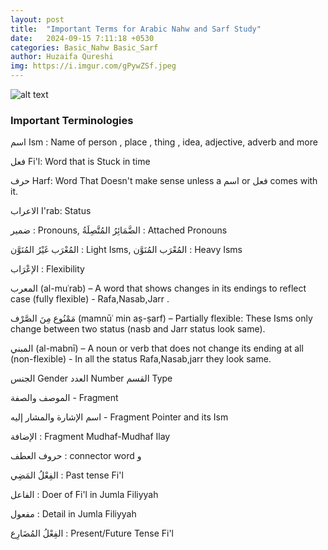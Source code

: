 ```yaml
---
layout: post
title:  "Important Terms for Arabic Nahw and Sarf Study"
date:   2024-09-15 7:11:18 +0530
categories: Basic_Nahw Basic_Sarf
author: Huzaifa Qureshi
img: https://i.imgur.com/gPywZSf.jpeg
---
```


![alt text](https://i.imgur.com/gPywZSf.jpeg)

### Important Terminologies

اسم Ism :  Name of person , place , thing , idea, adjective, adverb and more

فعل Fi'l:  Word that is Stuck in time

 حرف Harf:  Word That Doesn't make sense unless a اسم or فعل comes with it. 

 الاعراب I'rab: Status

ضمير : Pronouns,  الضَّمَائِرُ المُتَّصِلَةُ : Attached Pronouns 

 المُعْرَب غَيْرُ المُنَوَّن : Light Isms, المُعْرَب المُنَوَّن : Heavy Isms 
 
الإعْرَاب : Flexibility 

المعرب (al-muʿrab) – A word that shows changes in its endings to reflect case (fully flexible) - Rafa,Nasab,Jarr .

مَمْنُوع مِنَ الصَّرْف (mamnūʿ min aṣ-ṣarf) – Partially flexible: These Isms only change between two status (nasb and Jarr status look same).

المبني (al-mabnī) – A noun or verb that does not change its ending at all (non-flexible) - In all the status Rafa,Nasab,jarr they look same.

الجنس Gender
العدد Number 
القسم Type

الموصف والصفة - Fragment 

اسم الإشارة والمشار إليه - Fragment Pointer and its Ism

الإضافة : Fragment Mudhaf-Mudhaf Ilay

حروف العطف : connector word و 

الفِعْلُ المَضِي : Past tense Fi'l

الفاعل  : Doer of Fi'l in Jumla Filiyyah

مفعول : Detail in Jumla Filiyyah

الفِعْلُ المُضَارِع : Present/Future Tense Fi'l

